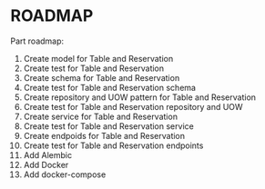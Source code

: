 # ROADMAP

Part roadmap:
1. Create model for Table and Reservation
2. Create test for Table and Reservation
3. Create schema for Table and Reservation
4. Create test for Table and Reservation schema
5. Create repository and UOW pattern for Table and Reservation
6. Create test for Table and Reservation repository and UOW
7. Create service for Table and Reservation
8. Create test for Table and Reservation service
9. Create endpoids for Table and Reservation
10. Create test for Table and Reservation endpoints
11. Add Alembic
12. Add Docker
13. Add docker-compose


